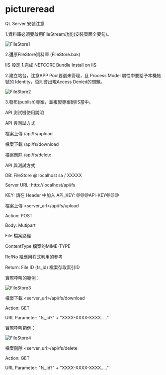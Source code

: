 # pictureread
QL Server 安裝注意

1.資料庫必須要啟用FileStream功能(安裝頁面全要勾)。

![FileStore1](https://github.com/user-attachments/assets/a9793b0b-3b27-4647-9ca3-3b7d3f1de789)


2.還原FileStore資料庫 (FileStore.bak)


IIS 設定
1.完成 NETCORE Bundle Install on IIS

2.建立站台，注意APP Pool要選未管理，且 Process Model 屬性中要給予本機帳號的 Identity，否則會出現Access Denied的問題。

![FileStore2](https://github.com/user-attachments/assets/a279d4ee-8320-4bc5-875c-ef20b96a6e32)


3.發布(publish)專案，並複製專案到IIS當中。



API 測試機使用說明


API 與測試方式

檔案上傳 /api/fs/upload

檔案下載 /api/fs/download

檔案刪除 /api/fs/delete


API 與測試方式

DB: FileStore @ localhost sa / XXXXX

Server URL: http://localhost/api/fs 

KEY: 請在 Header 中加入 API_KEY: @@@API-KEY@@@

檔案上傳 <server_url>/api/fs/upload

Action: POST

Body: Mutipart

File	檔案路徑

ContentType	檔案的MIME-TYPE

RefNo	給應用程式利用的參考

Return: File ID (fs_id) 檔案存取索引ID

實際呼叫的範例：

![FileStore3](https://github.com/user-attachments/assets/5a5dc829-2b40-4122-891c-22be6896ea23)


檔案下載 <server_url>/api/fs/download

Action: GET

URL Parameter: "fs_id?" + "XXXX-XXXX-XXXX....."

實際呼叫範例：

![FileStore4](https://github.com/user-attachments/assets/cc8ec366-8d44-4e85-94e4-5c046553ccf0)


檔案刪除 <server_url>/api/fs/delete

Action: GET

URL Parameter: "fs_id?" + "XXXX-XXXX-XXXX....."
